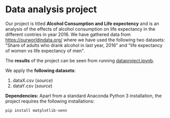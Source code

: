 # Data analysis project

Our project is titled **Alcohol Consumption and Life expectency** and is an analysis of the effects of alcohol consumption on life expectancy in the different contries in year 2016. We have gathered data from https://ourworldindata.org/ where we have used the following two datasets: "Share of adults who drank alcohol in last year, 2016" and "life expectancy of women vs life expectancy of men".

The **results** of the project can be seen from running [dataproject.ipynb](dataproject.ipynb).

We apply the **following datasets**:

1. dataX.csv (*source*) 
1. dataY.csv (*source*)

**Dependencies:** Apart from a standard Anaconda Python 3 installation, the project requires the following installations:

``pip install matplotlib-venn``
